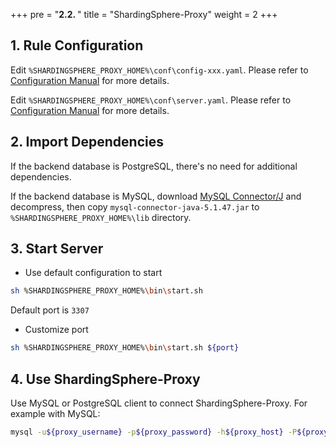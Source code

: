 +++
pre = "<b>2.2. </b>"
title = "ShardingSphere-Proxy"
weight = 2
+++

## 1. Rule Configuration

Edit `%SHARDINGSPHERE_PROXY_HOME%\conf\config-xxx.yaml`. Please refer to [Configuration Manual](/en/manual/shardingsphere-proxy/configuration/) for more details.

Edit `%SHARDINGSPHERE_PROXY_HOME%\conf\server.yaml`. Please refer to [Configuration Manual](/en/manual/shardingsphere-proxy/configuration/) for more details.

## 2. Import Dependencies

If the backend database is PostgreSQL, there's no need for additional dependencies.

If the backend database is MySQL, download [MySQL Connector/J](https://cdn.mysql.com//Downloads/Connector-J/mysql-connector-java-5.1.47.tar.gz) 
and decompress, then copy `mysql-connector-java-5.1.47.jar` to `%SHARDINGSPHERE_PROXY_HOME%\lib` directory.

## 3. Start Server

* Use default configuration to start

```sh
sh %SHARDINGSPHERE_PROXY_HOME%\bin\start.sh
```

Default port is `3307`

* Customize port

```sh
sh %SHARDINGSPHERE_PROXY_HOME%\bin\start.sh ${port}
```

## 4. Use ShardingSphere-Proxy

Use MySQL or PostgreSQL client to connect ShardingSphere-Proxy. For example with MySQL:

```sh
mysql -u${proxy_username} -p${proxy_password} -h${proxy_host} -P${proxy_port}
```
